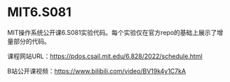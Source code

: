 # MIT6.S081
MIT操作系统公开课6.S081实验代码。每个实验仅在官方repo的基础上展示了增量部分的代码。

课程网站URL：https://pdos.csail.mit.edu/6.828/2022/schedule.html

B站公开课视频：https://www.bilibili.com/video/BV19k4y1C7kA

